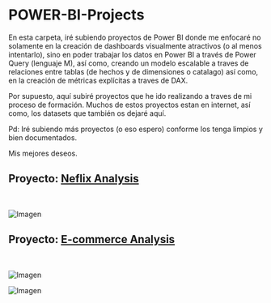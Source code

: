 # POWER-BI-Projects

En esta carpeta, iré subiendo proyectos de Power BI donde me enfocaré no solamente en la creación de dashboards visualmente atractivos (o al menos intentarlo), sino
en poder trabajar los datos en Power BI a través de Power Query (lenguaje M), así como, creando un modelo escalable a traves de relaciones entre tablas (de hechos y de
dimensiones o catalago) así como, en la creación de métricas explícitas a traves de DAX.

Por supuesto, aquí subiré proyectos que he ido realizando a traves de mi proceso de formación. Muchos de estos proyectos estan en internet, así como, los datasets que
también os dejaré aquí. 

Pd: Iré subiendo más proyectos (o eso espero) conforme los tenga limpios y bien documentados.

Mis mejores deseos.


## Proyecto: [Neflix Analysis](https://github.com/StatisticsWithJIMP/POWER-BI/tree/main/2_Proyecto_Netflix)
<br>

![Imagen](https://github.com/StatisticsWithJIMP/POWER-BI/blob/main/2_Proyecto_Netflix/NF_DB.jpg)

## Proyecto: [E-commerce Analysis](https://github.com/StatisticsWithJIMP/POWER-BI/tree/main/1_Proyecto_Ecommerce_Time)
<br>

![Imagen](https://github.com/StatisticsWithJIMP/POWER-BI/blob/main/1_Proyecto_Ecommerce_Time/PT_EC_TI.jpg)


![Imagen](https://github.com/StatisticsWithJIMP/POWER-BI/blob/main/1_Proyecto_Ecommerce_Time/Portadas_Proyectos.jpg)
